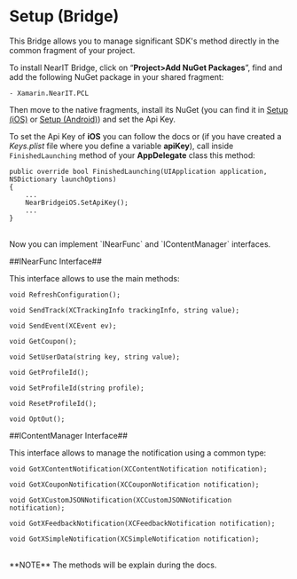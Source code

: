 # Setup (Bridge) #

This Bridge allows you to manage significant SDK's method directly in the common fragment of your project.

To install NearIT Bridge, click on “**Project>Add NuGet Packages**”, find and add the following NuGet package in your shared fragment:
```
- Xamarin.NearIT.PCL
```

Then move to the native fragments, install its NuGet (you can find it in [Setup (iOS)](../ios/setup.md) or [Setup (Android)](../android/setup.md)) and set the Api Key.<br>

To set the Api Key of **iOS** you can follow the docs or (if you have created a *Keys.plist* file where you define a variable **apiKey**),  call inside `FinishedLaunching` method of your **AppDelegate** class this method:
```
public override bool FinishedLaunching(UIApplication application, NSDictionary launchOptions)
{
    ...
    NearBridgeiOS.SetApiKey();
    ...
}
```
<br>
Now you can implement `INearFunc` and  `IContentManager` interfaces.


##INearFunc Interface##

This interface allows to use the main methods:

`void RefreshConfiguration();`

`void SendTrack(XCTrackingInfo trackingInfo, string value);`

`void SendEvent(XCEvent ev);`

`void GetCoupon();`

`void SetUserData(string key, string value);`

`void GetProfileId();`

`void SetProfileId(string profile);`

`void ResetProfileId();`

`void OptOut();`

##IContentManager Interface##

This interface allows to manage the notification using a common type:

`void GotXContentNotification(XCContentNotification notification);`

`void GotXCouponNotification(XCCouponNotification notification);`

`void GotXCustomJSONNotification(XCCustomJSONNotification notification);`

`void GotXFeedbackNotification(XCFeedbackNotification notification);`

`void GotXSimpleNotification(XCSimpleNotification notification);`

<br>
**NOTE** The methods will be explain during the docs.

